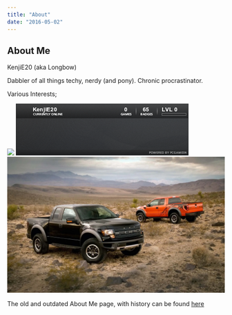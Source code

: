 ```yaml
---
title: "About"
date: "2016-05-02"
---
```


## About Me

KenjiE20 (aka Longbow)

Dabbler of all things techy, nerdy (and pony). Chronic procrastinator.

Various Interests;

[![](http://sig.anidb.net/images/signatures/7359/ue600/)](http://sig.anidb.net/redirect/7359/ue600/) [![](images/76561197993935169.png)](http://steamcommunity.com/id/kenjie20/) [![Raptr Forum Signature](images/fs_overall.png)](http://raptr.com/KenjiE20?src=em_all)

The old and outdated About Me page, with history can be found [here](/about-me/)
